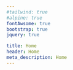 ```yaml
---
#tailwind: true
#alpine: true
fontAwsome: true
bootstrap: true
jquery: true

title: Home
header: Home
meta_description: Home
---
```

